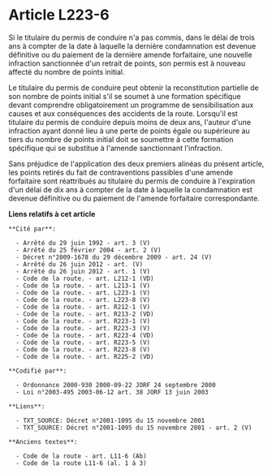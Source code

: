 # Article L223-6

Si le titulaire du permis de conduire n'a pas commis, dans le délai de trois ans à compter de la date à laquelle la dernière
condamnation est devenue définitive ou du paiement de la dernière amende forfaitaire, une nouvelle infraction sanctionnée
d'un retrait de points, son permis est à nouveau affecté du nombre de points initial.

Le titulaire du permis de conduire peut obtenir la reconstitution partielle de son nombre de points initial s'il se soumet à
une formation spécifique devant comprendre obligatoirement un programme de sensibilisation aux causes et aux conséquences des
accidents de la route. Lorsqu'il est titulaire du permis de conduire depuis moins de deux ans, l'auteur d'une infraction
ayant donné lieu à une perte de points égale ou supérieure au tiers du nombre de points initial doit se soumettre à cette
formation spécifique qui se substitue à l'amende sanctionnant l'infraction.

Sans préjudice de l'application des deux premiers alinéas du présent article, les points retirés du fait de contraventions
passibles d'une amende forfaitaire sont réattribués au titulaire du permis de conduire à l'expiration d'un délai de dix ans à
compter de la date à laquelle la condamnation est devenue définitive ou du paiement de l'amende forfaitaire correspondante.

**Liens relatifs à cet article**

	**Cité par**:

	  - Arrêté du 29 juin 1992 - art. 3 (V)
	  - Arrêté du 25 février 2004 - art. 2 (V)
	  - Décret n°2009-1678 du 29 décembre 2009 - art. 24 (V)
	  - Arrêté du 26 juin 2012 - art. (V)
	  - Arrêté du 26 juin 2012 - art. 1 (V)
	  - Code de la route. - art. L212-1 (VD)
	  - Code de la route. - art. L213-1 (V)
	  - Code de la route. - art. L223-1 (V)
	  - Code de la route. - art. L223-8 (V)
	  - Code de la route. - art. R212-1 (V)
	  - Code de la route. - art. R213-2 (VD)
	  - Code de la route. - art. R223-1 (V)
	  - Code de la route. - art. R223-3 (V)
	  - Code de la route. - art. R223-4 (VD)
	  - Code de la route. - art. R223-5 (V)
	  - Code de la route. - art. R223-8 (V)
	  - Code de la route. - art. R225-2 (VD)

	**Codifié par**:

	  - Ordonnance 2000-930 2000-09-22 JORF 24 septembre 2000
	  - Loi n°2003-495 2003-06-12 art. 38 JORF 13 juin 2003

	**Liens**:

	  - TXT_SOURCE: Décret n°2001-1095 du 15 novembre 2001
	  - TXT_SOURCE: Décret n°2001-1095 du 15 novembre 2001 - art. 2 (V)

	**Anciens textes**:

	  - Code de la route - art. L11-6 (Ab)
	  - Code de la route L11-6 (al. 1 à 3)

